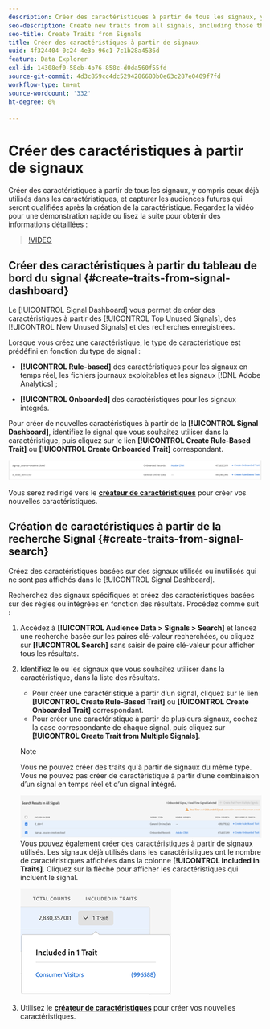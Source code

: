 ```yaml
---
description: Créer des caractéristiques à partir de tous les signaux, y compris ceux déjà utilisés dans les caractéristiques, et capturer les audiences futures qui seront qualifiées après la création de la caractéristique.
seo-description: Create new traits from all signals, including those that are already used in traits, and capture future audiences that qualify after trait creation.
seo-title: Create Traits from Signals
title: Créer des caractéristiques à partir de signaux
uuid: 4f324404-0c24-4e3b-96c1-7c1b28a4536d
feature: Data Explorer
exl-id: 14308ef0-58eb-4b76-858c-d0da560f55fd
source-git-commit: 4d3c859cc4dc5294286680b0e63c287e0409f7fd
workflow-type: tm+mt
source-wordcount: '332'
ht-degree: 0%

---
```


# Créer des caractéristiques à partir de signaux

Créer des caractéristiques à partir de tous les signaux, y compris ceux déjà utilisés dans les caractéristiques, et capturer les audiences futures qui seront qualifiées après la création de la caractéristique. Regardez la vidéo pour une démonstration rapide ou lisez la suite pour obtenir des informations détaillées :

>[!VIDEO](https://video.tv.adobe.com/v/327526/?quality=12&captions=fre_fr)

## Créer des caractéristiques à partir du tableau de bord du signal {#create-traits-from-signal-dashboard}

Le [!UICONTROL Signal Dashboard] vous permet de créer des caractéristiques à partir des [!UICONTROL Top Unused Signals], des [!UICONTROL New Unused Signals] et des recherches enregistrées.

Lorsque vous créez une caractéristique, le type de caractéristique est prédéfini en fonction du type de signal :

* **[!UICONTROL Rule-based]** des caractéristiques pour les signaux en temps réel, les fichiers journaux exploitables et les signaux [!DNL Adobe Analytics] ;

* **[!UICONTROL Onboarded]** des caractéristiques pour les signaux intégrés.

Pour créer de nouvelles caractéristiques à partir de la **[!UICONTROL Signal Dashboard]**, identifiez le signal que vous souhaitez utiliser dans la caractéristique, puis cliquez sur le lien **[!UICONTROL Create Rule-Based Trait]** ou **[!UICONTROL Create Onboarded Trait]** correspondant.

![](assets/signals-create-trait.png)

Vous serez redirigé vers le **[créateur de caractéristiques](../../features/traits/about-trait-builder.md)** pour créer vos nouvelles caractéristiques.

## Création de caractéristiques à partir de la recherche Signal {#create-traits-from-signal-search}

Créez des caractéristiques basées sur des signaux utilisés ou inutilisés qui ne sont pas affichés dans le [!UICONTROL Signal Dashboard].

Recherchez des signaux spécifiques et créez des caractéristiques basées sur des règles ou intégrées en fonction des résultats. Procédez comme suit :

1. Accédez à **[!UICONTROL Audience Data > Signals > Search]** et lancez une recherche basée sur les paires clé-valeur recherchées, ou cliquez sur **[!UICONTROL Search]** sans saisir de paire clé-valeur pour afficher tous les résultats.
2. Identifiez le ou les signaux que vous souhaitez utiliser dans la caractéristique, dans la liste des résultats.
   * Pour créer une caractéristique à partir d’un signal, cliquez sur le lien **[!UICONTROL Create Rule-Based Trait]** ou **[!UICONTROL Create Onboarded Trait]** correspondant.
   * Pour créer une caractéristique à partir de plusieurs signaux, cochez la case correspondante de chaque signal, puis cliquez sur **[!UICONTROL Create Trait from Multiple Signals]**.

   >[!NOTE]
   >Vous ne pouvez créer des traits qu&#39;à partir de signaux du même type. Vous ne pouvez pas créer de caractéristique à partir d’une combinaison d’un signal en temps réel et d’un signal intégré.
   >
   > ![](assets/signals-create-trait-search.png)
   >Vous pouvez également créer des caractéristiques à partir de signaux utilisés. Les signaux déjà utilisés dans les caractéristiques ont le nombre de caractéristiques affichées dans la colonne **[!UICONTROL Included in Traits]**. Cliquez sur la flèche pour afficher les caractéristiques qui incluent le signal.
   >
   >![](assets/signals-used-traits.png)

3. Utilisez le **[créateur de caractéristiques](../../features/traits/about-trait-builder.md)** pour créer vos nouvelles caractéristiques.
